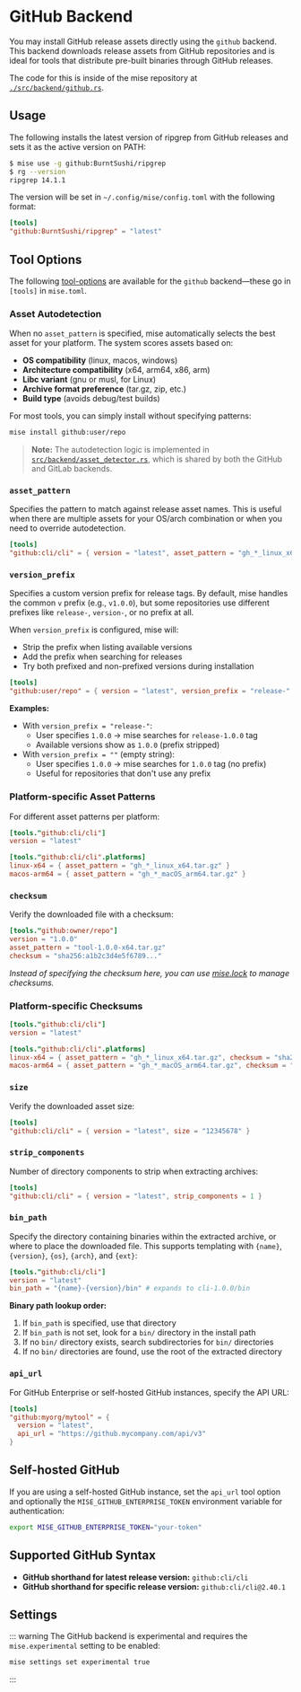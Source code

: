 # GitHub Backend

You may install GitHub release assets directly using the `github` backend. This backend downloads release assets from GitHub repositories and is ideal for tools that distribute pre-built binaries through GitHub releases.

The code for this is inside of the mise repository at [`./src/backend/github.rs`](https://github.com/jdx/mise/blob/main/src/backend/github.rs).

## Usage

The following installs the latest version of ripgrep from GitHub releases
and sets it as the active version on PATH:

```sh
$ mise use -g github:BurntSushi/ripgrep
$ rg --version
ripgrep 14.1.1
```

The version will be set in `~/.config/mise/config.toml` with the following format:

```toml
[tools]
"github:BurntSushi/ripgrep" = "latest"
```

## Tool Options

The following [tool-options](/dev-tools/#tool-options) are available for the `github` backend—these
go in `[tools]` in `mise.toml`.

### Asset Autodetection

When no `asset_pattern` is specified, mise automatically selects the best asset for your platform. The system scores assets based on:

- **OS compatibility** (linux, macos, windows)
- **Architecture compatibility** (x64, arm64, x86, arm)
- **Libc variant** (gnu or musl, for Linux)
- **Archive format preference** (tar.gz, zip, etc.)
- **Build type** (avoids debug/test builds)

For most tools, you can simply install without specifying patterns:

```sh
mise install github:user/repo
```

> **Note:** The autodetection logic is implemented in [`src/backend/asset_detector.rs`](https://github.com/jdx/mise/blob/main/src/backend/asset_detector.rs), which is shared by both the GitHub and GitLab backends.

### `asset_pattern`

Specifies the pattern to match against release asset names. This is useful when there are multiple assets for your OS/arch combination or when you need to override autodetection.

```toml
[tools]
"github:cli/cli" = { version = "latest", asset_pattern = "gh_*_linux_x64.tar.gz" }
```

### `version_prefix`

Specifies a custom version prefix for release tags. By default, mise handles the common `v` prefix (e.g., `v1.0.0`), but some repositories use different prefixes like `release-`, `version-`, or no prefix at all.

When `version_prefix` is configured, mise will:
- Strip the prefix when listing available versions
- Add the prefix when searching for releases
- Try both prefixed and non-prefixed versions during installation

```toml
[tools]
"github:user/repo" = { version = "latest", version_prefix = "release-" }
```

**Examples:**
- With `version_prefix = "release-"`:
  - User specifies `1.0.0` → mise searches for `release-1.0.0` tag
  - Available versions show as `1.0.0` (prefix stripped)
- With `version_prefix = ""` (empty string):
  - User specifies `1.0.0` → mise searches for `1.0.0` tag (no prefix)
  - Useful for repositories that don't use any prefix

### Platform-specific Asset Patterns

For different asset patterns per platform:

```toml
[tools."github:cli/cli"]
version = "latest"

[tools."github:cli/cli".platforms]
linux-x64 = { asset_pattern = "gh_*_linux_x64.tar.gz" }
macos-arm64 = { asset_pattern = "gh_*_macOS_arm64.tar.gz" }
```

### `checksum`

Verify the downloaded file with a checksum:

```toml
[tools."github:owner/repo"]
version = "1.0.0"
asset_pattern = "tool-1.0.0-x64.tar.gz"
checksum = "sha256:a1b2c3d4e5f6789..."
```

*Instead of specifying the checksum here, you can use [mise.lock](/dev-tools/mise-lock) to manage checksums.*

### Platform-specific Checksums

```toml
[tools."github:cli/cli"]
version = "latest"

[tools."github:cli/cli".platforms]
linux-x64 = { asset_pattern = "gh_*_linux_x64.tar.gz", checksum = "sha256:a1b2c3d4e5f6789..." }
macos-arm64 = { asset_pattern = "gh_*_macOS_arm64.tar.gz", checksum = "sha256:b2c3d4e5f6789..." }
```

### `size`

Verify the downloaded asset size:

```toml
[tools]
"github:cli/cli" = { version = "latest", size = "12345678" }
```

### `strip_components`

Number of directory components to strip when extracting archives:

```toml
[tools]
"github:cli/cli" = { version = "latest", strip_components = 1 }
```

### `bin_path`

Specify the directory containing binaries within the extracted archive, or where to place the downloaded file. This supports templating with `{name}`, `{version}`, `{os}`, `{arch}`, and `{ext}`:

```toml
[tools."github:cli/cli"]
version = "latest"
bin_path = "{name}-{version}/bin" # expands to cli-1.0.0/bin
```

**Binary path lookup order:**

1. If `bin_path` is specified, use that directory
2. If `bin_path` is not set, look for a `bin/` directory in the install path
3. If no `bin/` directory exists, search subdirectories for `bin/` directories
4. If no `bin/` directories are found, use the root of the extracted directory

### `api_url`

For GitHub Enterprise or self-hosted GitHub instances, specify the API URL:

```toml
[tools]
"github:myorg/mytool" = { 
  version = "latest", 
  api_url = "https://github.mycompany.com/api/v3" 
}
```

## Self-hosted GitHub

If you are using a self-hosted GitHub instance, set the `api_url` tool option and optionally the `MISE_GITHUB_ENTERPRISE_TOKEN` environment variable for authentication:

```sh
export MISE_GITHUB_ENTERPRISE_TOKEN="your-token"
```

## Supported GitHub Syntax

- **GitHub shorthand for latest release version:** `github:cli/cli`
- **GitHub shorthand for specific release version:** `github:cli/cli@2.40.1`

## Settings

<script setup>
import Settings from '/components/settings.vue';
</script>
<Settings child="github" :level="3" />

::: warning
The GitHub backend is experimental and requires the `mise.experimental` setting to be enabled:

```sh
mise settings set experimental true
```
:::
